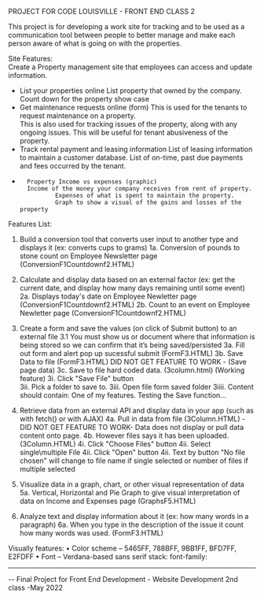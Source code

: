 PROJECT FOR CODE LOUISVILLE - FRONT END CLASS 2

This project is for developing a work site for tracking and to be used as a 
communication tool between people to better manage and make each person aware of 
what is going on with the properties.

Site Features: 	
Create a Property management site that employees can access and update information.
*	List your properties online 
                List property that owned by the company.
		Count down for the property show case
*	Get maintenance requests online (form)
		This is used for the tenants to request maintenance on a property.  
		This is also used for tracking issues of the property, along with any ongoing issues.
		This will be useful for tenant abusiveness of the property.
*	Track rental payment and leasing information
		List of leasing information to maintain a customer database.
		List of on-time, past due payments and fees occurred by the tenant.
*       Property Income vs expenses (graphic)	
		Income of the money your company receives from rent of property. 
                Expenses of what is spent to maintain the property.  
                Graph to show a visual of the gains and losses of the property 


Features List:
1.	Build a conversion tool that converts user input to another type and displays it (ex: converts cups to grams)
	1a. Conversion of pounds to stone count on Employee Newsletter page (ConversionF1Countdownf2.HTML)

2.	Calculate and display data based on an external factor (ex: get the current date, and display how many days remaining until some event)
	2a. Displays today's date on Employee Newletter page (ConversionF1Countdownf2.HTML)
	2b. Count to an event on Employee Newletter page (ConversionF1Countdownf2.HTML)

3.	Create a form and save the values (on click of Submit button) to an external file 
3.1	You must show us or document where that information is being stored so we can confirm that it’s being saved/persisted
	3a. Fill out form and alert pop up sucessful submit (FormF3.HTML)
	3b. Save Data to file (FormF3.HTML)  DID NOT GET FEATURE TO WORK - (Save page data)
    3c. Save to file hard coded data.  (3column.html) (Working feature)
		    3i.    Click "Save File" button  
            3ii.   Pick a folder to save to. 
	        3iii.  Open file form saved folder
            3iiii. Content should contain: One of my features. Testing the Save function...
         

4.	Retrieve data from an external API and display data in your app (such as with fetch() or with AJAX)
    4a. Pull in data from file (3Column.HTML) - DID NOT GET FEATURE TO WORK- Data does not display or pull data content onto page.
	4b. However files says it has been uploaded.  (3Column.HTML)
              4i.    Click "Choose Files" button 
              4ii.   Select single\multiple File 
              4ii.   Click "Open" button
              4ii.   Text by button "No file chosen" will change to file name if single selected or number of files if multiple selected

5.	Visualize data in a graph, chart, or other visual representation of data
	5a. Vertical, Horizontal and Pie Graph to give visual interpretation of data on Income and Expenses page (GraphsF5.HTML)

6.  Analyze text and display information about it (ex: how many words in a paragraph)
	6a.  When you type in the description of the issue it count how many words was used. (FormF3.HTML)


Visually features:
•	Color scheme – 5465FF, 788BFF, 9BB1FF, BFD7FF, E2FDFF
•	Font – Verdana-based sans serif stack: font-family: 

______________________________________________________________________________
-- Final Project for Front End Development - Website Development 2nd class -May 2022